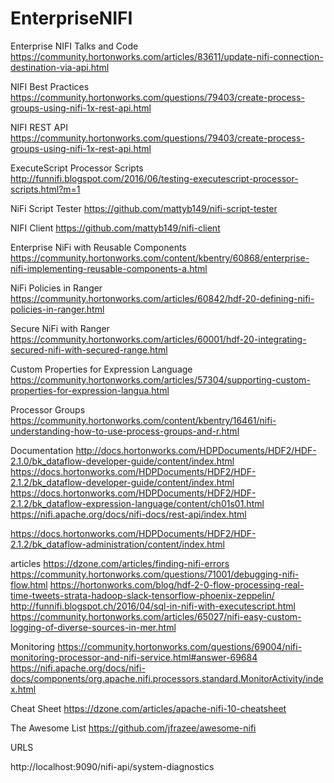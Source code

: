 # EnterpriseNIFI
Enterprise NIFI Talks and Code
https://community.hortonworks.com/articles/83611/update-nifi-connection-destination-via-api.html

NIFI Best Practices
https://community.hortonworks.com/questions/79403/create-process-groups-using-nifi-1x-rest-api.html

NIFI REST API
https://community.hortonworks.com/questions/79403/create-process-groups-using-nifi-1x-rest-api.html

ExecuteScript Processor Scripts
http://funnifi.blogspot.com/2016/06/testing-executescript-processor-scripts.html?m=1

NiFi Script Tester
https://github.com/mattyb149/nifi-script-tester

NIFI Client
https://github.com/mattyb149/nifi-client

Enterprise NiFi with Reusable Components
https://community.hortonworks.com/content/kbentry/60868/enterprise-nifi-implementing-reusable-components-a.html

NiFi Policies in Ranger
https://community.hortonworks.com/articles/60842/hdf-20-defining-nifi-policies-in-ranger.html

Secure NiFi with Ranger
https://community.hortonworks.com/articles/60001/hdf-20-integrating-secured-nifi-with-secured-range.html

Custom Properties for Expression Language
https://community.hortonworks.com/articles/57304/supporting-custom-properties-for-expression-langua.html

Processor Groups
https://community.hortonworks.com/content/kbentry/16461/nifi-understanding-how-to-use-process-groups-and-r.html

Documentation
http://docs.hortonworks.com/HDPDocuments/HDF2/HDF-2.1.0/bk_dataflow-developer-guide/content/index.html
https://docs.hortonworks.com/HDPDocuments/HDF2/HDF-2.1.2/bk_dataflow-developer-guide/content/index.html
https://docs.hortonworks.com/HDPDocuments/HDF2/HDF-2.1.2/bk_dataflow-expression-language/content/ch01s01.html
https://nifi.apache.org/docs/nifi-docs/rest-api/index.html

https://docs.hortonworks.com/HDPDocuments/HDF2/HDF-2.1.2/bk_dataflow-administration/content/index.html

articles
https://dzone.com/articles/finding-nifi-errors
https://community.hortonworks.com/questions/71001/debugging-nifi-flow.html
https://hortonworks.com/blog/hdf-2-0-flow-processing-real-time-tweets-strata-hadoop-slack-tensorflow-phoenix-zeppelin/
http://funnifi.blogspot.ch/2016/04/sql-in-nifi-with-executescript.html
https://community.hortonworks.com/articles/65027/nifi-easy-custom-logging-of-diverse-sources-in-mer.html


Monitoring
https://community.hortonworks.com/questions/69004/nifi-monitoring-processor-and-nifi-service.html#answer-69684
https://nifi.apache.org/docs/nifi-docs/components/org.apache.nifi.processors.standard.MonitorActivity/index.html


Cheat Sheet
https://dzone.com/articles/apache-nifi-10-cheatsheet

The Awesome List
https://github.com/jfrazee/awesome-nifi


URLS

http://localhost:9090/nifi-api/system-diagnostics

